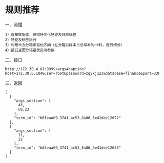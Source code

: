# 规则推荐


一、流程

    1）连接数据库，获得待优化特征及线索标签
    2）特征及标签拆分
    3）利用卡方分箱求最优区间（在分箱后样本占总样本的n%时，进行细分）
    4）接口返回分箱最优区间参数

二、接口

    http://172.30.4.81:9999/argsAdaption?host=172.30.6.184&user=root&password=zqykj123&database=finance&port=3306&stop_sample_pro=0.3    

三、返回

    [
      {
        "args_section": [
          43, 
          69.23
        ], 
        "term_id": "b6feaa09_3741_4c53_8a06_3e41dee12672"
      }, 
      {
        "args_section": [
          11, 
          22
        ], 
        "term_id": "b6feaa09_3741_4c53_8a06_3e41dee12673"
      }
    ]
    
    
    
    
    
    